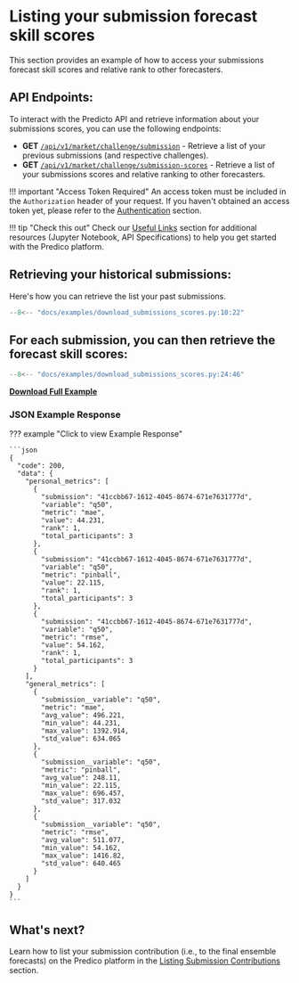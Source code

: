 # Listing your submission forecast skill scores

This section provides an example of how to access your submissions forecast skill scores and relative rank to other forecasters.

## API Endpoints:

To interact with the Predicto API and retrieve information about 
your submissions scores,
you can use the following endpoints:

- **GET** [`/api/v1/market/challenge/submission`](https://predico-elia.inesctec.pt/redoc/#tag/market/operation/get_market_session_submission) - Retrieve a list of your previous submissions (and respective challenges).
- **GET** [`/api/v1/market/challenge/submission-scores`](https://predico-elia.inesctec.pt/redoc/#tag/market/operation/get_market_session_submission_scores) - Retrieve a list of your submissions scores and relative ranking to other forecasters.

!!! important "Access Token Required"
    An access token must be included in the `Authorization` header of your request. If you haven't obtained an access token yet, please refer to the [Authentication](authentication.md) section.

!!! tip "Check this out"
    Check our [Useful Links](useful_links.md) section for additional resources (Jupyter Notebook, API Specifications) to help you get started with the Predico platform.


## Retrieving your historical submissions:

Here's how you can retrieve the list your past submissions.

```python title="download_submissions_scores.py"
--8<-- "docs/examples/download_submissions_scores.py:10:22"
```

## For each submission, you can then retrieve the forecast skill scores:

```python title="download_submissions_scores.py"
--8<-- "docs/examples/download_submissions_scores.py:24:46"
```


<a href="../examples/download_submissions_scores.py" download="download_submissions_scores.py"><b>Download Full Example</b></a>


### JSON Example Response 
??? example "Click to view Example Response"

    ```json
    {
      "code": 200,
      "data": {
        "personal_metrics": [
          {
            "submission": "41ccbb67-1612-4045-8674-671e7631777d",
            "variable": "q50",
            "metric": "mae",
            "value": 44.231,
            "rank": 1,
            "total_participants": 3
          },
          {
            "submission": "41ccbb67-1612-4045-8674-671e7631777d",
            "variable": "q50",
            "metric": "pinball",
            "value": 22.115,
            "rank": 1,
            "total_participants": 3
          },
          {
            "submission": "41ccbb67-1612-4045-8674-671e7631777d",
            "variable": "q50",
            "metric": "rmse",
            "value": 54.162,
            "rank": 1,
            "total_participants": 3
          }
        ],
        "general_metrics": [
          {
            "submission__variable": "q50",
            "metric": "mae",
            "avg_value": 496.221,
            "min_value": 44.231,
            "max_value": 1392.914,
            "std_value": 634.065
          },
          {
            "submission__variable": "q50",
            "metric": "pinball",
            "avg_value": 248.11,
            "min_value": 22.115,
            "max_value": 696.457,
            "std_value": 317.032
          },
          {
            "submission__variable": "q50",
            "metric": "rmse",
            "avg_value": 511.077,
            "min_value": 54.162,
            "max_value": 1416.82,
            "std_value": 640.465
          }
        ]
      }
    }
    ```

## What's next?

Learn how to list your submission contribution (i.e., to the final ensemble forecasts) on the Predico platform in the [Listing Submission Contributions](listing_submissions_contributions.md) section.